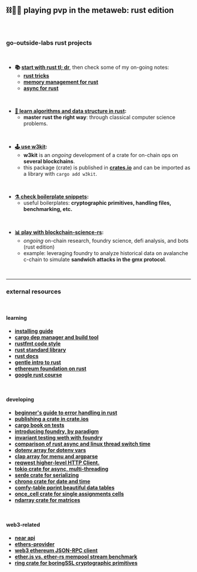## ⛓️🧰🦀 playing pvp in the metaweb: rust edition

<br>


### go-outside-labs rust projects

<br>

* **📚 [start with rust tl; dr](rust_tldr.md)**, then check some of my on-going notes:
    *  **[rust tricks](rust_tricks.md)**
    *  **[memory management for rust](rust_memory.md)**
    * **[async for rust](rust_async.md)**

<br>


* **[📖 learn algorithms and data structure in rust](https://github.com/go-outside-labs/algorithms-and-data-structures-rs):**
  - **master rust the right way**: through classical computer science problems.

<br>

* **[🕹 use w3kit](w3kit):**
    - **w3kit** is an *ongoing* development of a crate for on-chain ops on **several blockchains**.
    - this package (crate) is published in **[crates.io](https://crates.io/crates/w3kit)** and can be imported as a library with `cargo add w3kit`.

<br>

* **[⚗️ check boilerplate snippets](boilerplates):**
    - useful boilerplates: **cryptographic primitives, handling files, benchmarking, etc.**


<br>

* **[📊 play with blockchain-science-rs](https://github.com/go-outside-labs/blockchain-science-rs):**
    - *ongoing* on-chain research, foundry science, defi analysis, and bots (rust edition)
    - example: leveraging foundry to analyze historical data on avalanche c-chain to simulate **sandwich attacks in the gmx protocol**.

<br>


----

### external resources

<br>

#### learning

* **[installing guide](https://web.mit.edu/rust-lang_v1.25/arch/amd64_ubuntu1404/share/doc/rust/html/)**
* **[cargo dep manager and build tool](https://doc.rust-lang.org/cargo/)**
* **[rustfmt code style](https://github.com/rust-lang/rustfmt)**
* **[rust standard library](https://doc.rust-lang.org/std/index.html)**
* **[rust docs](https://doc.rust-lang.org/stable/book/)**
* **[gentle intro to rust](https://stevedonovan.github.io/rust-gentle-intro/readme.html)**
* **[ethereum foundation on rust](https://ethereum.org/en/developers/docs/programming-languages/rust/)**
* **[google rust course](https://github.com/google/comprehensive-rust)**


<br>


#### developing

* **[beginner's guide to error handling in rust](https://www.sheshbabu.com/posts/rust-error-handling/)**
* **[publishing a crate in crate.ios](https://doc.rust-lang.org/cargo/reference/publishing.html)**
* **[cargo book on tests](https://doc.rust-lang.org/cargo/guide/tests.html)**
* **[introducing foundry, by paradigm](https://www.paradigm.xyz/2021/12/introducing-the-foundry-ethereum-development-toolbox)**
* **[invariant testing weth with foundry](https://mirror.xyz/horsefacts.eth/Jex2YVaO65dda6zEyfM_-DXlXhOWCAoSpOx5PLocYgw)**
* **[comparison of rust async and linux thread switch time](https://github.com/jimblandy/context-switch)**
* **[dotenv array for dotenv vars](https://crates.io/crates/dotenv)**
* **[clap array for menu and argparse](https://docs.rs/clap/latest/clap/)**
* **[reqwest higher-level HTTP Client.](https://docs.rs/reqwest/latest/reqwest/)**
* **[tokio crate for async, multi-threading](https://tokio.rs/tokio/tutorial/async)**
* **[serde crate for serializing](https://serde.rs/)**
* **[chrono crate for date and time](https://docs.rs/chrono/latest/chrono/)**
* **[comfy-table pprint beautiful data tables](https://crates.io/crates/comfy-table)**
* **[once_cell crate for single assignments cells](https://crates.io/crates/once_cell)**
* **[ndarray crate for matrices](https://docs.rs/ndarray/0.15.6/ndarray/index.html)**


<br>

#### web3-related

* **[near api](https://crates.io/crates/near-api-tokio)**
* **[ethers-provider](https://crates.io/crates/ethers-providers)**
* **[web3 ethereum JSON-RPC client](https://crates.io/crates/web3)**
* **[ether.js vs. ether-rs mempool stream benchmark](https://github.com/CodeForcer/rust-pending-stream)**
* **[ring crate for boringSSL cryptographic primitives](https://briansmith.org/rustdoc/ring/index.html)**



<br>

